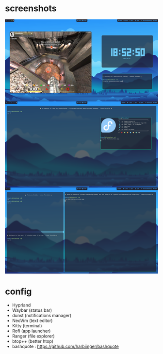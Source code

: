 # screenshots 
![image](https://raw.githubusercontent.com/Harbiinger/dotFiles/Hyprland/fullrice.png)

# config 
 - Hyprland 
 - Waybar (status bar)
 - dunst (notifications manager)
 - NeoVim (text editor)
 - Kitty (terminal)
 - Rofi (app launcher)
 - Ranger (file explorer)
 - btop++ (better htop)
 - bashquote : https://github.com/harbiinger/bashquote
